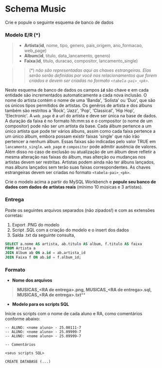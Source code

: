 # Schema Music

Crie e popule o seguinte esquema de banco de dados

### **Modelo E/R** (\*)
> * **Artista**(**id**, nome, tipo, genero, pais_origem, ano_formacao, web_page)
> * **Album**(**id**, titulo, data_lancamento, genero)
> * **Faixa**(**id**, titulo, duracao, compositor, lancamento_single)

>> (\*) *não são representadas aqui as chaves estrangeiras. Elas serão serão definidas por você nos relacionamentos que forem criados e devem ser criadas no formato `<tabela-pai>_<pk>`.*

Neste esquema de banco de dados os campos **`id`** são chave e em cada entidade são incrementados automaticamente a cada nova inclusão. 
O nome do artista contém o nome de uma 'Banda', 'Solista' ou 'Duo', que são os únicos tipos permitidos de artistas. 
Os genêros de artista e dos álbuns também são restritos a 'Rock', 'Jazz', 'Pop', 'Classical', 'Hip Hop', 'Electronic'. A `web_page` é a url do artista
e deve ser única na base de dados. A duração da faixa é no formato hh:mm:ss e o compositor (o nome de um compositor) pode não ser um artista da base.
Cada álbum pertence a um único artista que pode ter vários álbuns, assim como cada faixa pertence a um único álbum, embora possam existir 
faixas 'single' que não irão pertencer a nenhum álbum. Essas faixas são indicadas pelo valor TRUE em `lancamento_single`. `web_page` e `compositor` pode admitir ausência de valores.
Além disso no caso de exclusão ou atualização de um álbum deve refletir a mesma alteração nas faixas do álbum, mas alterção ou mudanças nos artistas devem ser restritas.
Artistas podem ainda não ter álbuns lançados, mas álbuns lançados sem terão suas faixas correspondentes. As chaves estrangeiras devem ser criadas no formato `<tabela-pai>_<pk>`.

Crie o modelo acima a partir do MySQL Workbench e **popule seu banco de dados com dados de artistas reais** (mínimo 10 músicas e 3 artistas).

### **Entrega**

Poste os seguintes arquivos separados (não zipados!) e com as extensões corretas:

1. Export .PNG do modelo
2. Script .SQL com a criação do modelo e o insert dos dados
3. Saída .txt da seguinte consulta,

```sql
SELECT a.nome AS artista, ab.titulo AS album, f.titulo AS faixa
FROM Artista a
JOIN Album ab ON a.id = ab.artista_id
JOIN Faixa f ON ab.id = f.album_id;
```

### **Formato**

* **Nome dos arquivos**

> **MUSICAS_\<RA de entrega\>.png, MUSICAS_\<RA de entrega\>.sql, MUSICAS_\<RA de entrega\>.txt****

* **Modelo para os scripts SQL**

Inicie os scripts com o nome de cada aluno e RA, como comentários conforme abaixo: 

```
-- ALUNO: <nome aluno> - 25.00111-7
-- ALUNO: <nome aluno> - 25.09999-7
-- ALUNO: <nome aluno> - 25.09999-7

-- Comentários

<seus scripts SQL>

CREATE DATABASE (...)

```

